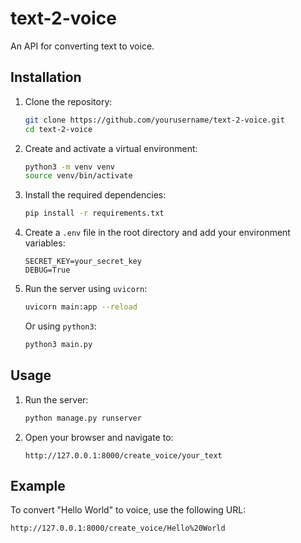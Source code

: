 # text-2-voice
An API for converting text to voice.

## Installation

1. Clone the repository:
    ```bash
    git clone https://github.com/yourusername/text-2-voice.git
    cd text-2-voice
    ```

2. Create and activate a virtual environment:
    ```bash
    python3 -m venv venv
    source venv/bin/activate
    ```

3. Install the required dependencies:
    ```bash
    pip install -r requirements.txt
    ```

4. Create a `.env` file in the root directory and add your environment variables:
    ```
    SECRET_KEY=your_secret_key
    DEBUG=True
    ```

5. Run the server using `uvicorn`:
    ```bash
    uvicorn main:app --reload
    ```

    Or using `python3`:
    ```bash
    python3 main.py
    ```

## Usage

1. Run the server:
    ```bash
    python manage.py runserver
    ```

2. Open your browser and navigate to:
    ```
    http://127.0.0.1:8000/create_voice/your_text
    ```

## Example

To convert "Hello World" to voice, use the following URL:
```
http://127.0.0.1:8000/create_voice/Hello%20World
```
